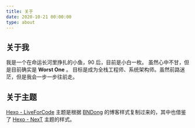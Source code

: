 ```yaml
---
title: 关于
date: 2020-10-21 00:00:00
type: about
---
```


## 关于我

我是一个在命运长河里挣扎的小鱼，90 后，目前是小白一枚。
虽然心中不甘，但是目前确实是 **Worst One** 。
目标是成为全栈工程师、系统架构师。虽然前路迷茫，但是我会一步一步往前走。

## 关于主题

[Hexo - LiveForCode](https://github.com/first19326/Hexo-LiveForCode/) 主题是根据 [BNDong](https://dbnuo.com/) 的博客样式复制过来的，其中也借鉴了 [Hexo - NexT](http://theme-next.iissnan.com/) 主题的样式。
